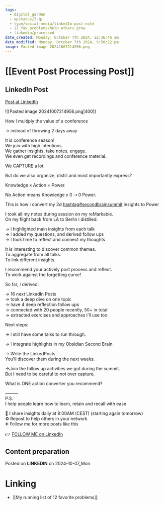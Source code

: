 ```yaml
---
tags:
  - digital_garden
  - epstatus/2-🪴
  - type/social-media/linkedIn-post-note
  - 12_fav_problems/help_others_grow
  - linkedin/processed
date_created: Monday, October 7th 2024, 12:36:46 am
date_modified: Monday, October 7th 2024, 9:50:22 pm
image: Pasted image 20241007214956.png
---
```

# [[Event Post Processing Post]]
## LinkedIn Post
[Post at LinkedIn](https://www.linkedin.com/posts/sebastiankamilli_secondbrainsummit-activity-7248980805547343872-ppio?utm_source=share&utm_medium=member_desktop)

![[Pasted image 20241007214956.png|400]]

How I multiply the value of a conference  
  
→ instead of throwing 2 days away  
  
It is conference season!  
We join with high intentions.  
We gather insights, take notes, engage.  
We even get recordings and conference material.  
  
We CAPTURE a lot.  
  
But do we also organize, distill and most importantly express?  
  
Knowledge x Action = Power.  
  
No Action means Knowledge x 0 ⇢ 0 Power.  
  
This is how I convert my 2d [hashtag#secondbrainsummit](https://www.linkedin.com/feed/hashtag/?keywords=secondbrainsummit&highlightedUpdateUrns=urn%3Ali%3Aactivity%3A7248980805547343872) insights to Power  
  
I took all my notes during session on my reMarkable.  
On my flight back from LA to Berlin I distilled.  
  
→ I highlighted main insights from each talk  
→ I added my questions, and derived follow ups  
→ I took time to reflect and connect my thoughts  
  
It is interesting to discover common themes.  
To aggregate from all talks.  
To link different insights.  
  
I recommend your actively post process and reflect.  
To work against the forgetting curve!  
  
So far, I derived:  
  
→ 16 next LinkedIn Posts  
→ took a deep dive on one topic  
→ have 4 deep reflection follow ups  
→ connected with 20 people recently, 50+ in total  
→ extracted exercises and approaches I'll use too  
  
Next steps:  
  
→ I still have some talks to run through.  
  
→ I integrate highlights in my Obsidian Second Brain  
  
→ Write the LinkedPosts  
You'll discover them during the next weeks.  
  
→Join the follow up activities we got during the summit.  
But I need to be careful to not over capture.  
  
What is ONE action converter you recommend?  

———  
P.S.  
I help people learn how to learn, retain and recall with ease  
  
🔔 I share insights daily at 8:00AM (CEST) (starting again tomorrow)  
♻ Repost to help others in your network  
➕ Follow me for more posts like this  

👉 [FOLLOW ME on LinkedIn](https://www.linkedin.com/comm/mynetwork/discovery-see-all?usecase=PEOPLE_FOLLOWS&followMember=sebastiankamilli)

## Content preparation

Posted on **LINKEDIN** on 2024-10-07_Mon
# Linking
+ [[My running list of 12 favorite problems]]